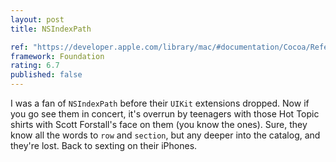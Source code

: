 ```yaml
---
layout: post
title: NSIndexPath

ref: "https://developer.apple.com/library/mac/#documentation/Cocoa/Reference/Foundation/Classes/NSIndexPath_Class/Reference/Reference.html"
framework: Foundation
rating: 6.7
published: false
---
```


I was a fan of `NSIndexPath` before their `UIKit` extensions dropped. Now if you go see them in concert, it's overrun by teenagers with those Hot Topic shirts with Scott Forstall's face on them (you know the ones). Sure, they know all the words to `row` and `section`, but any deeper into the catalog, and they're lost. Back to sexting on their iPhones.